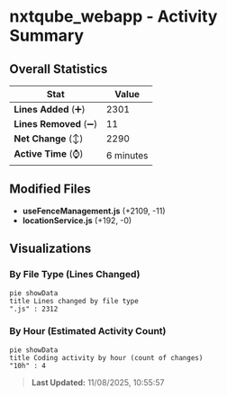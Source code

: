 # nxtqube_webapp - Activity Summary 

## Overall Statistics

| Stat                   | Value                                                             |
| ---------------------- | ----------------------------------------------------------------- |
| **Lines Added** (➕)   | 2301                                          |
| **Lines Removed** (➖) | 11                                        |
| **Net Change** (↕)    | 2290                |
| **Active Time** (⌚)   | 6 minutes |


## Modified Files
- **useFenceManagement.js** (+2109, -11)
- **locationService.js** (+192, -0)

## Visualizations

### By File Type (Lines Changed)

```mermaid
pie showData
title Lines changed by file type
".js" : 2312
```

### By Hour (Estimated Activity Count)

```mermaid
pie showData
title Coding activity by hour (count of changes)
"10h" : 4
```


> **Last Updated:** 11/08/2025, 10:55:57
